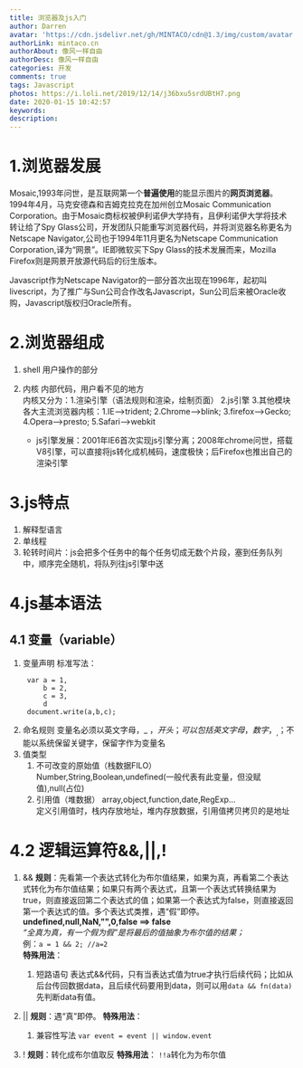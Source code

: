 ```yaml
---
title: 浏览器及js入门
author: Darren
avatar: 'https://cdn.jsdelivr.net/gh/MINTACO/cdn@1.3/img/custom/avatar.jpg'
authorLink: mintaco.cn
authorAbout: 像风一样自由
authorDesc: 像风一样自由
categories: 开发
comments: true
tags: Javascript
photos: https://i.loli.net/2019/12/14/j36bxu5srdUBtH7.png
date: 2020-01-15 10:42:57
keywords:
description:
---
```

# 1.浏览器发展
Mosaic,1993年问世，是互联网第一个**普遍使用**的能显示图片的**网页浏览器**。1994年4月，马克安德森和吉姆克拉克在加州创立Mosaic Communication Corporation。由于Mosaic商标权被伊利诺伊大学持有，且伊利诺伊大学将技术转让给了Spy Glass公司，开发团队只能重写浏览器代码，并将浏览器名称更名为Netscape Navigator,公司也于1994年11月更名为Netscape Communication Corporation,译为“网景”。IE即微软买下Spy Glass的技术发展而来，Mozilla Firefox则是网景开放源代码后的衍生版本。   

Javascript作为Netscape Navigator的一部分首次出现在1996年，起初叫livescript，为了推广与Sun公司合作改名Javascript，Sun公司后来被Oracle收购，Javascript版权归Oracle所有。

# 2.浏览器组成
1. shell
   用户操作的部分
2. 内核
   内部代码，用户看不见的地方   
   内核又分为：1.渲染引擎（语法规则和渲染，绘制页面） 2.js引擎 3.其他模块    
   各大主流浏览器内核：1.IE-->trident; 2.Chrome-->blink; 3.firefox-->Gecko; 4.Opera-->presto; 5.Safari-->webkit


   * js引擎发展：2001年IE6首次实现js引擎分离；2008年chrome问世，搭载V8引擎，可以直接将js转化成机械码，速度极快；后Firefox也推出自己的渲染引擎

# 3.js特点
1. 解释型语言
2. 单线程
3. 轮转时间片：js会把多个任务中的每个任务切成无数个片段，塞到任务队列中，顺序完全随机，将队列往js引擎中送

# 4.js基本语法
## 4.1 变量（variable）
1. 变量声明
   标准写法：
   ```
    var a = 1,
        b = 2,
        c = 3,
        d
    document.write(a,b,c); 
   ```
2. 命名规则
   变量名必须以英文字母，_ ，$开头；可以包括英文字母，数字，_ ,$；不能以系统保留关键字，保留字作为变量名
3. 值类型
   1. 不可改变的原始值（栈数据FILO）
        Number,String,Boolean,undefined(一般代表有此变量，但没赋值),null(占位)
   2. 引用值（堆数据）
        array,object,function,date,RegExp...   
        定义引用值时，栈内存放地址，堆内存放数据，引用值拷贝拷贝的是地址

# 4.2 逻辑运算符&&,||,!
1. &&
   **规则**：先看第一个表达式转化为布尔值结果，如果为真，再看第二个表达式转化为布尔值结果；如果只有两个表达式，且第一个表达式转换结果为true，则直接返回第二个表达式的值；如果第一个表达式为false，则直接返回第一个表达式的值。多个表达式类推，遇“假”即停。
   **undefined,null,NaN,"",0,false ==> false**
   <br/>
   *“全真为真，有一个假为假”是将最后的值抽象为布尔值的结果；*
   <br/>
   例：`a = 1 && 2; //a=2`
   <br/>
   **特殊用法**：  
   1. 短路语句
    表达式&&代码，只有当表达式值为true才执行后续代码；比如从后台传回数据data，且后续代码要用到data，则可以用`data && fn(data)`先判断data有值。

2. ||
   **规则**：遇“真”即停。
   **特殊用法**：
   1. 兼容性写法
    `var event = event || window.event`

3. !
   **规则**：转化成布尔值取反
   **特殊用法**：
   `!!a`转化为为布尔值
   
    
   